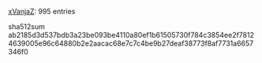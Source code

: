 [xVanjaZ](https://github.com/xVanjaZ): 995 entries

sha512sum ab2185d3d537bdb3a23be093be4110a80ef1b61505730f784c3854ee2f78124639005e96c64880b2e2aacac68e7c7c4be9b27deaf38773f8af7731a6657346f0